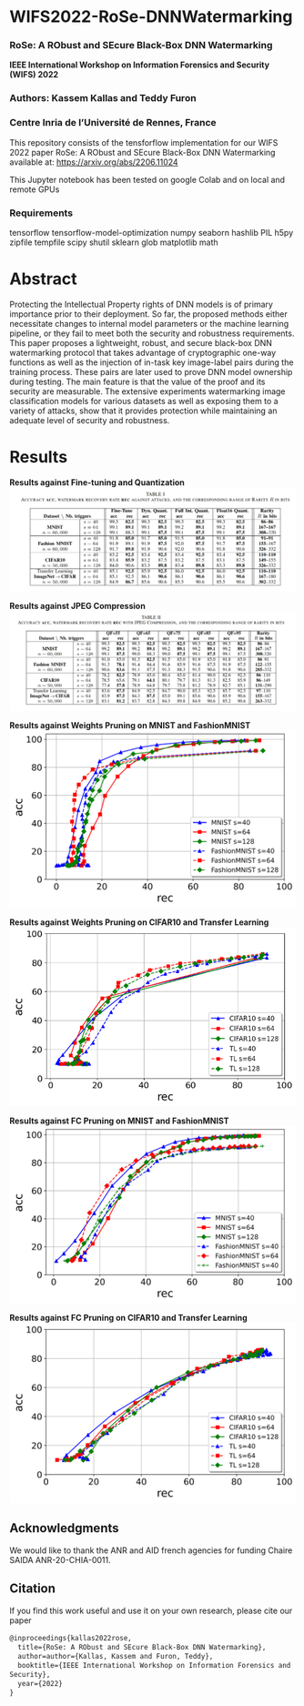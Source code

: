 # WIFS2022-RoSe-DNNWatermarking

### RoSe: A RObust and SEcure Black-Box DNN Watermarking
**IEEE International Workshop on Information Forensics and Security (WIFS) 2022**

### Authors: Kassem Kallas and Teddy Furon

### Centre Inria de l’Université de Rennes, France

This repository consists of the tensforflow implementation for our WIFS 2022 paper RoSe: A RObust and SEcure Black-Box DNN Watermarking available at:
https://arxiv.org/abs/2206.11024

This Jupyter notebook has been tested on google Colab and on local and remote GPUs

### Requirements
tensorflow
tensorflow-model-optimization
numpy
seaborn
hashlib
PIL
h5py
zipfile
tempfile
scipy
shutil
sklearn
glob
matplotlib
math

# Abstract
Protecting the Intellectual Property rights of DNN models is of primary importance prior to their deployment. So far, the proposed methods either necessitate changes to internal model parameters or the machine learning pipeline, or they fail to meet both the security and robustness requirements. This paper proposes a lightweight, robust, and secure black-box DNN watermarking protocol that takes advantage of cryptographic one-way functions as well as the injection of in-task key image-label pairs during the training process. These pairs are later used to prove DNN model ownership during testing. The main feature is that the value of the proof and its security are measurable. The extensive experiments watermarking image classification models for various datasets as well as exposing them to a variety of attacks, show that it provides protection while maintaining an adequate level of security and robustness.

# Results
**Results against Fine-tuning and Quantization**
![alt Results Against Attacks](https://github.com/KassemKallas/WIFS2022-RoSe-DNNWatermarking/blob/main/Table1.png?raw=true)

**Results against JPEG Compression**
![alt Results with JPEG Compression](https://github.com/KassemKallas/WIFS2022-RoSe-DNNWatermarking/blob/main/Table2.png?raw=true)

**Results against Weights Pruning on MNIST and FashionMNIST**
![alt Results with JPEG Compression](https://github.com/KassemKallas/WIFS2022-RoSe-DNNWatermarking/blob/main/pruning_MNIST_FashionMNIST.png?raw=true)

**Results against Weights Pruning on CIFAR10 and Transfer Learning**
![alt Results with JPEG Compression](https://github.com/KassemKallas/WIFS2022-RoSe-DNNWatermarking/blob/main/pruning_CIFAR10_IMAGENET.png?raw=true)

**Results against FC Pruning on MNIST and FashionMNIST**
![alt Results with JPEG Compression](https://github.com/KassemKallas/WIFS2022-RoSe-DNNWatermarking/blob/main/FCpruning_MNIST_FashionMNIST.png?raw=true)

**Results against FC Pruning on CIFAR10 and Transfer Learning**
![alt Results with JPEG Compression](https://github.com/KassemKallas/WIFS2022-RoSe-DNNWatermarking/blob/main/FCpruning_CIFAR10_IMAGENET.png?raw=true)

## Acknowledgments
We would like to thank the ANR and AID french agencies for funding Chaire SAIDA ANR-20-CHIA-0011.

## Citation

If you find this work useful and use it on your own research, please cite our paper

```
@inproceedings{kallas2022rose,
  title={RoSe: A RObust and SEcure Black-Box DNN Watermarking},
  author=author={Kallas, Kassem and Furon, Teddy},
  booktitle={IEEE International Workshop on Information Forensics and Security},
  year={2022}
}

```
